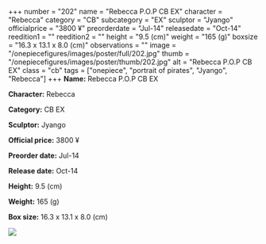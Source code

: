 +++
number = "202"
name = "Rebecca P.O.P CB EX"
character = "Rebecca"
category = "CB"
subcategory = "EX"
sculptor = "Jyango"
officialprice = "3800 ¥"
preorderdate = "Jul-14"
releasedate = "Oct-14"
reedition1 = ""
reedition2 = ""
height = "9.5 (cm)"
weight = "165 (g)"
boxsize = "16.3 x 13.1 x 8.0 (cm)"
observations = ""
image = "/onepiecefigures/images/poster/full/202.jpg"
thumb = "/onepiecefigures/images/poster/thumb/202.jpg"
alt = "Rebecca P.O.P CB EX"
class = "cb"
tags = ["onepiece", "portrait of pirates", "Jyango", "Rebecca"]
+++
**Name:** Rebecca P.O.P CB EX

**Character:** Rebecca

**Category:** CB  EX 

**Sculptor:** Jyango

**Official price:** 3800 ¥

**Preorder date:** Jul-14

**Release date:** Oct-14

**Height:** 9.5 (cm)

**Weight:** 165 (g)

**Box size:** 16.3 x 13.1 x 8.0 (cm)

<img src="/onepiecefigures/images/poster/thumb/202.jpg">